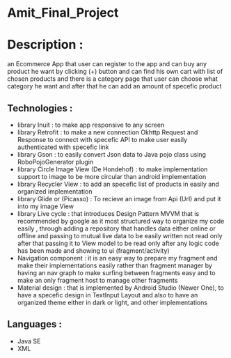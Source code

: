 # Amit_Final_Project
# Description :

 an Ecommerce App that user can register to the app and can buy any product he want by clicking (+) button and
 can find his own cart with list of chosen products and there is a category page that user can choose what category he want
 and after that he can add an amount of specefic product 
 
 ## Technologies :
 - library Inuit : to make app responsive to any screen
 - library Retrofit : to make a new connection Okhttp Request and  Response to connect with specefic API to make user easily authenticated with specefic link
 - library Gson : to easily convert Json data to Java pojo class using RoboPojoGenerator plugin
 - library Circle Image View (De Hondehof) : to make implementation support to image to be more circular than android implementation 
 - library Recycler View : to add an specefic list of products in easily and organized implementation
 - library Glide or (Picasso) : To recieve an image from Api (Url) and put it into my image View 
 - library Live cycle : that introduces Design Pattern MVVM that is recommended by google as it most structured way to organize my code easily , through
 adding a repository that handles data either online or offline and passing to mutual live data to be easily written not read only after that passing it to View model 
 to be read only after any logic code has been made and showing to ui (fragment/activity)
 - Navigation component : it is an easy way to prepare my fragment and make their implementations easily rather than fragment manager by having an nav graph to 
 make surfing between fragments easy and to make an only fragment host to manage other fragments
 - Material design : that is implemented by Android Studio (Newer One), to have a specefic design in TextInput Layout and also to have an organized theme either in 
 dark or light, and other implementations
 
 ## Languages :
 - Java SE 
 - XML
 
 
